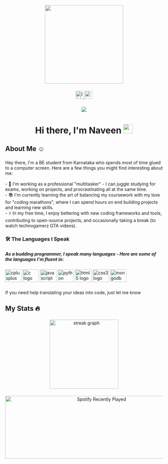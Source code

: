 <div align="center">
  <img height="250" src="https://media.giphy.com/media/v1.Y2lkPTc5MGI3NjExZDY4YWMzZmY2MWMzMmNlOGU5Y2M3MjRkOTY5M2QzMzA1ZDJmZDcwMSZjdD1n/xUA7bdpLxQhsSQdyog/giphy.gif"  />
</div>

###

<div align="center">
  <a href="https://www.linkedin.com/in/naveen-gaonkar-2b0810258/" target="_blank">
    <img src="https://img.shields.io/static/v1?message=LinkedIn&logo=linkedin&label=&color=0077B5&logoColor=white&labelColor=&style=for-the-badge" height="25" alt="linkedin logo"  />
  </a>
  <a href="mailto:naveengaonkar014@gmail.com" target="_blank">
    <img src="https://img.shields.io/static/v1?message=Gmail&logo=gmail&label=&color=D14836&logoColor=white&labelColor=&style=for-the-badge" height="25" alt="gmail logo"  />
  </a>
</div>

###

<div align="center">
  <img src="https://visitor-badge.laobi.icu/badge?page_id=Naveen.Naveen&left_text=views"  />
</div>

###

 <h1 align="center">Hi there, I'm Naveen <img src="https://cdn3.emoji.gg/emojis/wavegif_1860.gif" width="30px" height="30px"></h1>

###

<h2 align="left">About Me ☺</h2>

###

<p align="left">Hey there, I'm a BE student from Karnataka who spends most of  time glued to a computer screen. Here are a few things you might find interesting about me:<br><br>
 - 🔭 I'm working as a professional "multitasker" - I can juggle studying for exams, working on projects, and procrastinating all at the same time.<br>
 - 📚 I'm currently learning the art of balancing my coursework with my love for "coding marathons", where I can spend hours on end building projects and learning new    skills.<br>
 - ⚡ In my free time, I enjoy bettering with new coding frameworks and tools, contributing to open-source projects, and occasionally taking a break (to watch technogamerz GTA videos).</p>

###

<h3 align="left">🛠 The Languages I Speak </h3>

###

<h5 align="left">As a budding programmer, I speak many languages - Here are some of the languages I'm fluent in:</h5>

###

<div align="left">
  <img src="https://cdn.jsdelivr.net/gh/devicons/devicon/icons/cplusplus/cplusplus-original.svg" height="40" width="52" alt="cplusplus logo"  />
  <img src="https://cdn.jsdelivr.net/gh/devicons/devicon/icons/c/c-original.svg" height="40" width="52" alt="c logo"  />
  <img src="https://cdn.jsdelivr.net/gh/devicons/devicon/icons/javascript/javascript-original.svg" height="40" width="52" alt="javascript logo"  />
  <img src="https://cdn.jsdelivr.net/gh/devicons/devicon/icons/python/python-original.svg" height="40" width="52" alt="python logo"  />
  <img src="https://cdn.jsdelivr.net/gh/devicons/devicon/icons/html5/html5-original.svg" height="40" width="52" alt="html5 logo"  />
  <img src="https://cdn.jsdelivr.net/gh/devicons/devicon/icons/css3/css3-original.svg" height="40" width="52" alt="css3 logo"  />
  <img src="https://cdn.jsdelivr.net/gh/devicons/devicon/icons/mongodb/mongodb-original.svg" height="40" width="52" alt="mongodb logo"  />
</div>

###

<p align="left">If you need help translating your ideas into code, just let me know</p>

###

<h2 align="left">  My Stats 🔥 </h2>

###

<div align="center">
  
  

  <img src="https://streak-stats.demolab.com?user=gaonkarBhai&locale=en&mode=daily&theme=dark&hide_border=false&border_radius=5&order=3" height="220" alt="streak graph"  />
</div>

###

<div align="center">
  <img src="https://spotify-recently-played-readme.vercel.app/api?user=31ck2kbm46wdr5qf3vzo6242cj4m&count=1" alt="Spotify Recently Played" width="600" height="200" />

</div>

###
